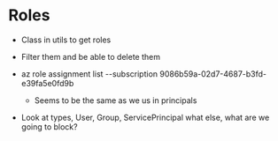 # Roles

- Class in utils to get roles
- Filter them and be able to delete them
- az role assignment list --subscription 9086b59a-02d7-4687-b3fd-e39fa5e0fd9b
    - Seems to be the same as we us in principals

- Look at types, User, Group, ServicePrincipal what else, what are we going to block? 